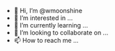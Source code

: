 - 👋 Hi, I’m @wmoonshine
- 👀 I’m interested in ...
- 🌱 I’m currently learning ...
- 💞️ I’m looking to collaborate on ...
- 📫 How to reach me ...

<!---
wmoonshine/wmoonshine is a ✨ special ✨ repository because its `README.md` (this file) appears on your GitHub profile.
You can click the Preview link to take a look at your changes.
--->
